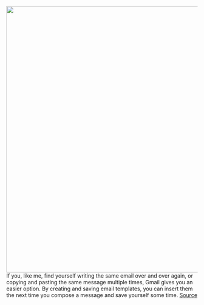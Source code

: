 <img src='https://cdn.vox-cdn.com/thumbor/Yd8zkqdKEhLWtIfm5YlLjT4ndmA=/0x0:2748x1702/1200x800/filters:focal(1155x632:1593x1070)/cdn.vox-cdn.com/uploads/chorus_image/image/67042702/1193598790.jpg.0.jpg' width='700px' /><br/>
If you, like me, find yourself writing the same email over and over again, or copying and pasting the same message multiple times, Gmail gives you an easier option. By creating and saving email templates, you can insert them the next time you compose a message and save yourself some time.
<a href='https://www.theverge.com/21318890/gmail-template-compose-write-messages-automatic-reply-email-google'> Source <a/>